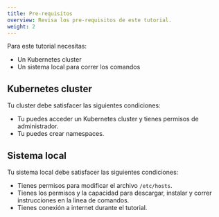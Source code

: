 ```yaml
---
title: Pre-requisitos
overview: Revisa los pre-requisitos de este tutorial.
weight: 2
---
```


Para este tutorial necesitas:

- Un Kubernetes cluster 
- Un sistema local para correr los comandos

## Kubernetes cluster

Tu cluster debe satisfacer las siguientes condiciones:

- Tu puedes acceder un Kubernetes cluster y tienes permisos de administrador.
- Tu puedes crear namespaces.

## Sistema local

Tu sistema local debe satisfacer las siguientes condiciones:

- Tienes permisos para modificar el archivo `/etc/hosts`.
- Tienes los permisos y la capacidad para descargar, instalar y correr instrucciones en la linea de comandos.
- Tienes conexión a internet durante el tutorial.
